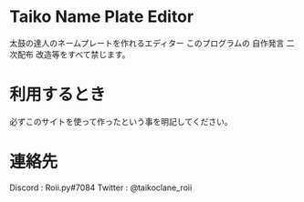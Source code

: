 # Taiko Name Plate Editor
太鼓の達人のネームプレートを作れるエディター
このプログラムの 自作発言 二次配布 改造等をすべて禁じます。

# 利用するとき
必ずこのサイトを使って作ったという事を明記してください。

# 連絡先
Discord : Roii.py#7084
Twitter : @taikoclane_roii
